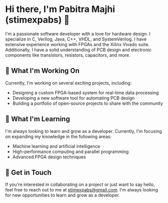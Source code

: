 # Hi there, I'm Pabitra Majhi (stimexpabs) 👋

I'm a passionate software developer with a love for hardware design. I specialize in C, Verilog, Java, C++, VHDL, and SystemVerilog. I have extensive experience working with FPGAs and the Xilinx Vivado suite. Additionally, I have a solid understanding of PCB design and electronic components like transistors, resistors, capacitors, and more.

## 🔭 What I'm Working On

Currently, I'm working on several exciting projects, including:
- Designing a custom FPGA-based system for real-time data processing
- Developing a new software tool for automating PCB design
- Building a portfolio of open-source projects to share with the community

## 🌱 What I'm Learning

I'm always looking to learn and grow as a developer. Currently, I'm focusing on expanding my knowledge in the following areas:
- Machine learning and artificial intelligence
- High-performance computing and parallel programming
- Advanced FPGA design techniques

## 💬 Get in Touch

If you're interested in collaborating on a project or just want to say hello, feel free to reach out to me at [stimexpabs@gmail.com](mailto:stimexpabs@gmail.com). I'm always looking for new opportunities to learn and grow as a developer.
